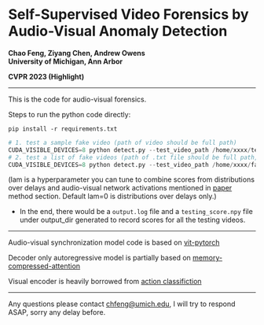 Self-Supervised Video Forensics by Audio-Visual Anomaly Detection
==================================================================
**Chao Feng, Ziyang Chen, Andrew Owens**  
**University of Michigan, Ann Arbor**

**CVPR 2023 (Highlight)**

---

This is the code for audio-visual forensics.

Steps to run the python code directly:

`pip install -r requirements.txt`

```python
# 1. test a sample fake video (path of video should be full path)
CUDA_VISIBLE_DEVICES=8 python detect.py --test_video_path /home/xxxx/test_video.mp4 --device cuda:0 --max-len 50 --n_workers 4  --bs 1 --lam 0 --output_dir /home/xxx/save 
# 2. test a list of fake videos (path of .txt file should be full path, and list should contain full paths of testing videos)
CUDA_VISIBLE_DEVICES=8 python detect.py --test_video_path /home/xxxx/fake_videos.txt --device cuda:0 --max-len 50 --n_workers 4 --bs 1 --lam 0 --output_dir /home/xxx/save
```

(lam is a hyperparameter you can tune to combine scores from distributions over delays and audio-visual network activations mentioned in [paper](https://arxiv.org/pdf/2301.01767.pdf) method section. Default lam=0 is distributions over delays only.)

- In the end, there would be a `output.log` file and a `testing_score.npy` file under output_dir generated to record scores for all the testing videos.

---

Audio-visual synchronization model code is based on [vit-pytorch](https://github.com/lucidrains/vit-pytorch)

Decoder only autoregressive model is partially based on [memory-compressed-attention](https://github.com/lucidrains/memory-compressed-attention)

Visual encoder is heavily borrowed from [action classifiction](https://github.com/TengdaHan/ActionClassification)

---

Any questions please contact chfeng@umich.edu, I will try to respond ASAP, sorry any delay before. 